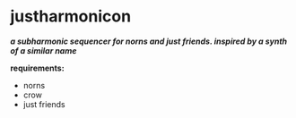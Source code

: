 # justharmonicon

***a subharmonic sequencer for norns and just friends. inspired by a synth of a similar name***

**requirements:**

* norns
* crow
* just friends
